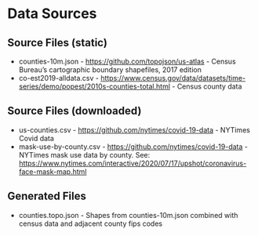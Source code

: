 # Data Sources

## Source Files (static)
* counties-10m.json - https://github.com/topojson/us-atlas - Census Bureau’s cartographic boundary shapefiles, 2017 edition
* co-est2019-alldata.csv - https://www.census.gov/data/datasets/time-series/demo/popest/2010s-counties-total.html - Census county data

## Source Files (downloaded)
* us-counties.csv - https://github.com/nytimes/covid-19-data - NYTimes Covid data
* mask-use-by-county.csv - https://github.com/nytimes/covid-19-data - NYTimes mask use data by county. See: https://www.nytimes.com/interactive/2020/07/17/upshot/coronavirus-face-mask-map.html

## Generated Files
* counties.topo.json - Shapes from counties-10m.json combined with census data and adjacent county fips codes

